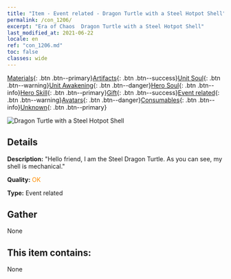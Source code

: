 ```yaml
---
title: "Item - Event related - Dragon Turtle with a Steel Hotpot Shell"
permalink: /con_1206/
excerpt: "Era of Chaos  Dragon Turtle with a Steel Hotpot Shell"
last_modified_at: 2021-06-22
locale: en
ref: "con_1206.md"
toc: false
classes: wide
---
```

 [Materials](/Items/){: .btn .btn--primary}[Artifacts](/Items/Artifacts/){: .btn .btn--success}[Unit Soul](/Items/UnitSoul/){: .btn .btn--warning}[Unit Awakening](/Items/UnitAwakening/){: .btn .btn--danger}[Hero Soul](/Items/HeroSoul/){: .btn .btn--info}[Hero Skill](/Items/HeroSkill/){: .btn .btn--primary}[Gift](/Items/Gift/){: .btn .btn--success}[Event related](/Items/Events/){: .btn .btn--warning}[Avatars](/Items/Avatars/){: .btn .btn--danger}[Consumables](/Items/Consumables/){: .btn .btn--info}[Unknown](/Items/Unknown/){: .btn .btn--primary}

 ![Dragon Turtle with a Steel Hotpot Shell](/images/t/i_81521231.png)

## Details
 **Description:** \"Hello friend, I am the Steel Dragon Turtle. As you can see, my shell is mechanical.\"

 **Quality:** <span style="color: #FF8C00">OK</span>

 **Type:** Event related

## Gather

  None

## This item contains:

  None

